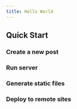 ```yaml
---
title: Hello World
---
```

 

## Quick Start

### Create a new post

 
 

### Run server

 

 

### Generate static files
 

 

### Deploy to remote sites
 

 
